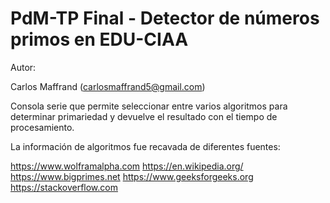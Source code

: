 # PdM-TP Final - Detector de números primos en EDU-CIAA

Autor:

Carlos Maffrand (carlosmaffrand5@gmail.com)

Consola serie que permite seleccionar entre varios algoritmos para determinar primariedad y devuelve el resultado con el tiempo de procesamiento.

La información de algoritmos fue recavada de diferentes fuentes:

https://www.wolframalpha.com
https://en.wikipedia.org/
https://www.bigprimes.net
https://www.geeksforgeeks.org
https://stackoverflow.com
